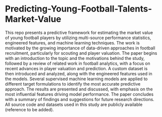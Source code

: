 # Predicting-Young-Football-Talents-Market-Value
This repo presents a predictive framework
for estimating the market value of young football players by
utilizing multi-source performance statistics, engineered features,
and machine learning techniques. The work is motivated by
the growing importance of data-driven approaches in football
recruitment, particularly for scouting and player valuation. The
paper begins with an introduction to the topic and the motivations
behind the study, followed by a review of related work in
football analytics, with a focus on recent advances in player
valuation and prediction. A custom dataset is then introduced
and analyzed, along with the engineered features used in the
models. Several supervised machine learning models are applied
to different target formulations to identify the most accurate
predictive approach. The results are presented and discussed,
with emphasis on the most influential features driving model
performance. The paper concludes with a summary of findings
and suggestions for future research directions. All source code
and datasets used in this study are publicly available (reference
to be added).
